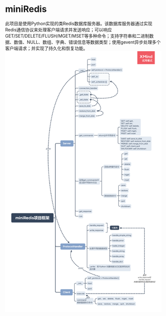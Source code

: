 # miniRedis
此项目是使用Python实现的类Redis数据库服务器。该数据库服务器通过实现Redis通信协议来处理客户端请求并发送响应；可以响应GET/SET/DELETE/FLUSH/MGET/MSET等多种命令；支持字符串和二进制数据、数值、NULL、数组、字典、错误信息等数据类型；使用gevent异步处理多个客户端请求；并实现了持久化和恢复功能。
![pic1](./miniRedis.png)